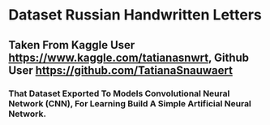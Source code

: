 # Dataset Russian Handwritten Letters
## Taken From Kaggle User https://www.kaggle.com/tatianasnwrt, Github User https://github.com/TatianaSnauwaert
### That Dataset Exported To Models Convolutional Neural Network (CNN), For Learning Build A Simple Artificial Neural Network.
